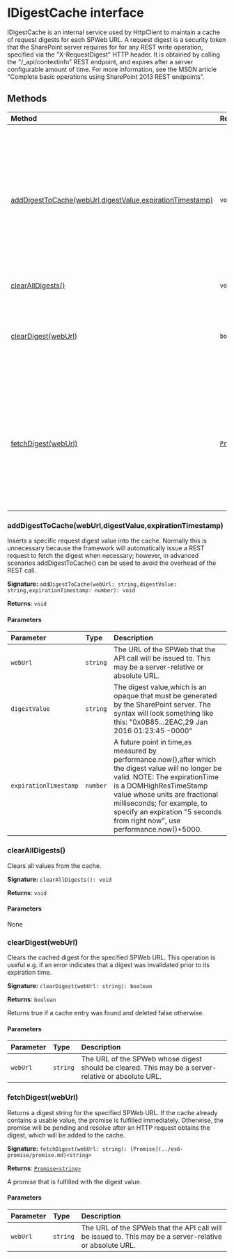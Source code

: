 # IDigestCache interface





IDigestCache is an internal service used by HttpClient to maintain a cache of request digests 
for each SPWeb URL. A request digest is a security token that the SharePoint server requires for 
for any REST write operation, specified via the "X-RequestDigest" HTTP header. It is obtained 
by calling the "/_api/contextinfo" REST endpoint, and expires after a server configurable amount 
of time. For more information, see the MSDN article 
"Complete basic operations using SharePoint 2013 REST endpoints".







## Methods

| Method	   |  Returns	| Description|
|:-------------|:-------|:-----------|
|[addDigestToCache(webUrl,digestValue,expirationTimestamp)](#adddigesttocacheweburldigestvalueexpirationtimestamp)      | `void` | Inserts a specific request digest value into the cache. Normally this is unnecessary because  the framework will automatically issue a REST request to fetch the digest when necessary;  however, in advanced scenarios addDigestToCache() can be used to avoid the overhead of the  REST call.   |
|[clearAllDigests()](#clearalldigests)      | `void` | Clears all values from the cache. |
|[clearDigest(webUrl)](#cleardigestweburl)      | `boolean` | Clears the cached digest for the specified SPWeb URL. This operation is useful  e.g. if an error indicates that a digest was invalidated prior to its expiration time.   |
|[fetchDigest(webUrl)](#fetchdigestweburl)      | [`Promise<string>`](../es6-promise/promise.md) | Returns a digest string for the specified SPWeb URL. If the cache already contains a usable value,  the promise is fulfilled immediately. Otherwise, the promise will be pending and resolve after  an HTTP request obtains the digest, which will be added to the cache. |




### addDigestToCache(webUrl,digestValue,expirationTimestamp)

Inserts a specific request digest value into the cache. Normally this is unnecessary because 
the framework will automatically issue a REST request to fetch the digest when necessary; 
however, in advanced scenarios addDigestToCache() can be used to avoid the overhead of the 
REST call. 


**Signature:** ``addDigestToCache(webUrl: string,digestValue: string,expirationTimestamp: number): void``

**Returns**: `void`



#### Parameters


| Parameter	   | Type    | Description |
|:-------------|:---------------|:------------|
| `webUrl`    | `string` | The URL of the SPWeb that the API call will be issued to.  This may be a server-relative or absolute URL. |
| `digestValue`    | `string` | The digest value,which is an opaque that must be generated  by the SharePoint server. The syntax will look something like  this: "0x0B85...2EAC,29 Jan 2016 01:23:45 -0000" |
| `expirationTimestamp`    | `number` | A future point in time,as measured by performance.now(),after which  the digest value will no longer be valid.  NOTE: The expirationTime is a DOMHighResTimeStamp value whose units are  fractional milliseconds; for example, to specify an expiration  "5 seconds from right now", use performance.now()+5000. |


### clearAllDigests()

Clears all values from the cache.

**Signature:** ``clearAllDigests(): void``

**Returns**: `void`



#### Parameters
None


### clearDigest(webUrl)

Clears the cached digest for the specified SPWeb URL. This operation is useful 
e.g. if an error indicates that a digest was invalidated prior to its expiration time. 


**Signature:** ``clearDigest(webUrl: string): boolean``

**Returns**: `boolean`

Returns true if a cache entry was found and deleted false otherwise.

#### Parameters


| Parameter	   | Type    | Description |
|:-------------|:---------------|:------------|
| `webUrl`    | `string` | The URL of the SPWeb whose digest should be cleared.  This may be a server-relative or absolute URL. |


### fetchDigest(webUrl)

Returns a digest string for the specified SPWeb URL. If the cache already contains a usable value, 
the promise is fulfilled immediately. Otherwise, the promise will be pending and resolve after 
an HTTP request obtains the digest, which will be added to the cache.

**Signature:** ``fetchDigest(webUrl: string): [Promise](../es6-promise/promise.md)<string>``

**Returns**: [`Promise<string>`](../es6-promise/promise.md)

A promise that is fulfilled with the digest value.

#### Parameters


| Parameter	   | Type    | Description |
|:-------------|:---------------|:------------|
| `webUrl`    | `string` | The URL of the SPWeb that the API call will be issued to.  This may be a server-relative or absolute URL. |

